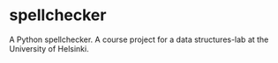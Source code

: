 # spellchecker
A Python spellchecker. A course project for a data structures-lab at the University of Helsinki.
